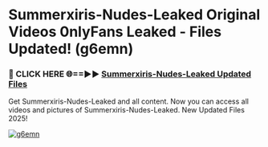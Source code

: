 # Summerxiris-Nudes-Leaked Original Videos 0nlyFans Leaked - Files Updated! (g6emn)

<h3>🔴 CLICK HERE 🌐==►► <a href="https://tinyurl.com/yc6ubb5a" rel="nofollow">Summerxiris-Nudes-Leaked Updated Files</a></h3>

Get Summerxiris-Nudes-Leaked and all content. Now you can access all videos and pictures of Summerxiris-Nudes-Leaked. New Updated Files 2025!

[![g6emn](https://i.imgur.com/7eu0CRL.gif)](https://tinyurl.com/yc6ubb5a)
